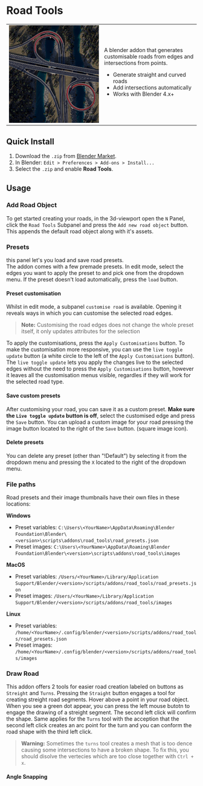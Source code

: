 # Road Tools

<table style="width:100%;">
<tr>
<td style="width:50%;"><img src="docs/img/highwayrender3.png" alt="Demo" width="100%"></td>
<td style="width:50%;">
A blender addon that generates customisable roads from edges and intersections from points.<br>

<ul>
  <li>Generate straight and curved roads</li>
  <li>Add intersections automatically</li>
  <li>Works with Blender 4.x+</li>
</ul>
</td>
</tr>
</table>

## Quick Install
1. Download the `.zip` from [Blender Market](https://blendermarket.com/your-addon).
2. In Blender: `Edit > Preferences > Add-ons > Install...`
3. Select the `.zip` and enable **Road Tools**.

## Usage

### Add Road Object
To get started creating your roads, in the 3d-viewport open the `N` Panel, click the `Road Tools` Subpanel and press the `Add new road object` button. This appends the default road object along with it's assets. 

### Presets
this panel let's you load and save road presets. <br>
The addon comes with a few premade presets. In edit mode, select the edges you want to apply the preset to and pick one from the dropdown menu. If the preset doesn't load automatically, press the `load` button. 

#### Preset customisation
Whilst in edit mode, a subpanel `customise road` is available. Opening it reveals ways in which you can customise the selected road edges.

> **Note:**  Customising the road edges does not change the whole preset itself, it only updates attributes for the selection

To apply the customisations, press the `Apply Customisations` button. 
To make the customisation more responsive, you can use the `live toggle update` button (a white circle to the left of the `Apply Customisations` button).  
The `live toggle update` lets you apply the changes live to the selected edges without the need to press the `Apply Customisations` button, however it leaves all the customisation menus visible, regardles if they will work for the selected road type. 

#### Save custom presets
After customising your road, you can save it as a custom preset. **Make sure the `Live toggle update` button is off**, select the customised edge and press the `Save` button.
You can upload a custom image for your road pressing the image button located to the right of the `Save` button. (square image icon).

#### Delete presets
You can delete any preset (other than "!Default") by selecting it from the dropdown menu and pressing the `X` located to the right of the dropdown menu. 

### File paths
Road presets and their image thumbnails have their own files in these locations:

**Windows**
- Preset variables: `C:\Users\<YourName>\AppData\Roaming\Blender Foundation\Blender\<version>\scripts\addons\road_tools\road_presets.json`
- Preset images: `C:\Users\<YourName>\AppData\Roaming\Blender Foundation\Blender\<version>\scripts\addons\road_tools\images`

**MacOS**
- Preset variables: `/Users/<YourName>/Library/Application Support/Blender/<version>/scripts/addons/road_tools/road_presets.json`
- Preset images: `/Users/<YourName>/Library/Application Support/Blender/<version>/scripts/addons/road_tools/images`

**Linux**
- Preset variables: `/home/<YourName>/.config/blender/<version>/scripts/addons/road_tools/road_presets.json`
- Preset images: `/home/<YourName>/.config/blender/<version>/scripts/addons/road_tools/images`

### Draw Road
This addon offers 2 tools for easier road creation labeled on buttons as `Streight` and `Turns`.
Pressing the `Straight` button engages a tool for creating streight road segments. Hover above a point in your road object. When you see a green dot appear, you can press the left mouse butotn to engage the drawing of a streight segment. The second left click will confirm the shape. Same applies for the `Turns` tool with the acception that the second left click creates an arc point for the turn and you can conform the road shape with the third left click. 

> **Warning:**  Sometimes the `turns` tool creates a mesh that is too dence causing some intersections to have a broken shape. To fix this, you should disolve the vertecies which are too close together with `Ctrl + x`.

#### Angle Snapping







